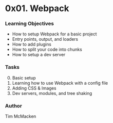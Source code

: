 # 0x01. Webpack

### Learning Objectives
* How to setup Webpack for a basic project
*  Entry points, output, and loaders
*  How to add plugins
*  How to split your code into chunks
*  How to setup a dev server

### Tasks
0. Basic setup
1. Learning how to use Webpack with a config file
2. Adding CSS & Images
3. Dev servers, modules, and tree shaking

### Author
Tim McMacken